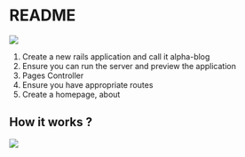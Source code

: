 # README
![](https://i.ibb.co/PFWMdfr/image.png)

1) Create a new rails application and call it alpha-blog <br>
2) Ensure you can run the server and preview the application <br>
3) Pages Controller <br>
4) Ensure you have appropriate routes <br>
5) Create a homepage, about <br>



## How it works ?

![](https://i.ibb.co/xXDcMr8/image.png)
